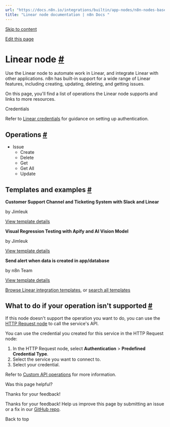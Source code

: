 ```yaml
---
url: "https://docs.n8n.io/integrations/builtin/app-nodes/n8n-nodes-base.linear/"
title: "Linear node documentation | n8n Docs "
---
```


[Skip to content](https://docs.n8n.io/integrations/builtin/app-nodes/n8n-nodes-base.linear/#linear-node)

[Edit this page](https://github.com/n8n-io/n8n-docs/edit/main/docs/integrations/builtin/app-nodes/n8n-nodes-base.linear.md "Edit this page")

# Linear node [\#](https://docs.n8n.io/integrations/builtin/app-nodes/n8n-nodes-base.linear/\#linear-node "Permanent link")

Use the Linear node to automate work in Linear, and integrate Linear with other applications. n8n has built-in support for a wide range of Linear features, including creating, updating, deleting, and getting issues.

On this page, you'll find a list of operations the Linear node supports and links to more resources.

Credentials

Refer to [Linear credentials](https://docs.n8n.io/integrations/builtin/credentials/linear/) for guidance on setting up authentication.

## Operations [\#](https://docs.n8n.io/integrations/builtin/app-nodes/n8n-nodes-base.linear/\#operations "Permanent link")

- Issue
  - Create
  - Delete
  - Get
  - Get All
  - Update

## Templates and examples [\#](https://docs.n8n.io/integrations/builtin/app-nodes/n8n-nodes-base.linear/\#templates-and-examples "Permanent link")

**Customer Support Channel and Ticketing System with Slack and Linear**

by Jimleuk

[View template details](https://n8n.io/workflows/2323-customer-support-channel-and-ticketing-system-with-slack-and-linear/)

**Visual Regression Testing with Apify and AI Vision Model**

by Jimleuk

[View template details](https://n8n.io/workflows/2419-visual-regression-testing-with-apify-and-ai-vision-model/)

**Send alert when data is created in app/database**

by n8n Team

[View template details](https://n8n.io/workflows/1932-send-alert-when-data-is-created-in-appdatabase/)

[Browse Linear integration templates](https://n8n.io/integrations/linear/), or [search all templates](https://n8n.io/workflows/)

## What to do if your operation isn't supported [\#](https://docs.n8n.io/integrations/builtin/app-nodes/n8n-nodes-base.linear/\#what-to-do-if-your-operation-isnt-supported "Permanent link")

If this node doesn't support the operation you want to do, you can use the [HTTP Request node](https://docs.n8n.io/integrations/builtin/core-nodes/n8n-nodes-base.httprequest/) to call the service's API.

You can use the credential you created for this service in the HTTP Request node:

1. In the HTTP Request node, select **Authentication** \> **Predefined Credential Type**.
2. Select the service you want to connect to.
3. Select your credential.

Refer to [Custom API operations](https://docs.n8n.io/integrations/custom-operations/) for more information.

Was this page helpful?






Thanks for your feedback!






Thanks for your feedback! Help us improve this page by submitting an issue or a fix in our [GitHub repo](https://github.com/n8n-io/n8n-docs).


Back to top